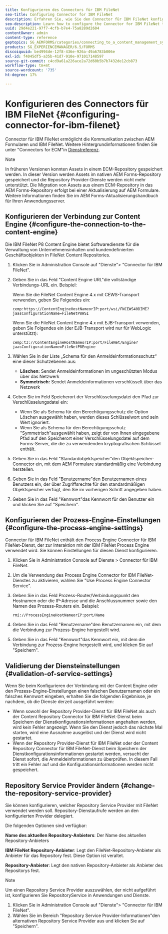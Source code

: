 ```yaml
---
title: Konfigurieren des Connectors für IBM FileNet
seo-title: Configuring Connector for IBM FileNet
description: Erfahren Sie, wie Sie den Connector für IBM FileNet konfigurieren, um die Kommunikation zwischen AEM Formularen und IBM FileNet zu aktivieren.
seo-description: Learn how to configure the Connector for IBM FileNet to enable communication between AEM forms and IBM FileNet.
uuid: 29d4e221-97f7-4cfb-b7e4-75a8289d2604
contentOwner: admin
content-type: reference
geptopics: SG_AEMFORMS/categories/connecting_to_a_content_management_system
products: SG_EXPERIENCEMANAGER/6.5/FORMS
discoiquuid: be4994de-12f8-436e-926a-49a6783b006e
exl-id: f4045df5-a35b-41d7-910e-971017148597
source-git-commit: c4cd9a61a226ace2a72d60b5b7b7432de12cb873
workflow-type: tm+mt
source-wordcount: '735'
ht-degree: 17%

---
```


# Konfigurieren des Connectors für IBM FileNet {#configuring-connector-for-ibm-filenet}

Connector für IBM FileNet ermöglicht die Kommunikation zwischen AEM Formularen und IBM FileNet. Weitere Hintergrundinformationen finden Sie unter &quot;Connectors for ECM&quot;in [Dienstreferenz](https://www.adobe.com/go/learn_aemforms_services_63).

>[!NOTE]
>
>In früheren Versionen konnten Assets in einem ECM-Repository gespeichert werden. In dieser Version werden Assets im nativen AEM Forms-Repository gespeichert und die Repository Provider-Dienste werden nicht mehr unterstützt. Die Migration von Assets aus einem ECM-Repository in das AEM Forms-Repository erfolgt bei einer Aktualisierung auf AEM Formulare. Weitere Informationen finden Sie im AEM Forms-Aktualisierungshandbuch für Ihren Anwendungsserver.

## Konfigurieren der Verbindung zur Content Engine {#configure-the-connection-to-the-content-engine}

Die IBM FileNet P8 Content Engine bietet Softwaredienste für die Verwaltung von Unternehmensinhalten und kundendefinierten Geschäftsobjekten in FileNet Content Repositories.

1. Klicken Sie in Administration Console auf &quot;Dienste&quot;> &quot;Connector für IBM FileNet&quot;.
1. Geben Sie in das Feld &quot;Content Engine URL&quot;die vollständige Verbindungs-URL ein. Beispiel:

   Wenn Sie die FileNet Content Engine 4.x mit CEWS-Transport verwenden, geben Sie Folgendes ein:

   `cemp:https://ContentEngineHostNameorIP:port/wsi/FNCEWS40DIME?jaasConfigurationName=FileNetP8WSI`

   Wenn Sie die FileNet Content Engine 4.x mit EJB-Transport verwenden, geben Sie Folgendes ein (der EJB-Transport wird nur für WebLogic unterstützt):

   `cemp:t3://ContentEngineHostNameorIP:port/FileNet/Engine?jaasConfigurationName=FileNetP8Engine`

1. Wählen Sie in der Liste „Schema für den Anmeldeinformationsschutz“ eine dieser Schutzebenen aus:

   * **Löschen:** Sendet Anmeldeinformationen im ungeschützten Modus über das Netzwerk
   * **Symmetrisch:** Sendet Anmeldeinformationen verschlüsselt über das Netzwerk

1. Geben Sie im Feld Speicherort der Verschlüsselungsdatei den Pfad zur Verschlüsselungsdatei ein:

   * Wenn Sie als Schema für den Berechtigungsschutz die Option Löschen ausgewählt haben, werden dieses Schlüsselwort und sein Wert ignoriert.
   * Wenn Sie als Schema für den Berechtigungsschutz &quot;Symmetrisch&quot;ausgewählt haben, zeigt der von Ihnen eingegebene Pfad auf den Speicherort einer Verschlüsselungsdatei auf dem Forms-Server, die die zu verwendenden kryptografischen Schlüssel enthält.

1. Geben Sie in das Feld &quot;Standardobjektspeicher&quot;den Objektspeicher-Connector ein, mit dem AEM Formulare standardmäßig eine Verbindung herstellen.
1. Geben Sie in das Feld &quot;Benutzername&quot;den Benutzernamen eines Benutzers ein, der über Zugriffsrechte für den standardmäßigen Objektspeicher verfügt, den Sie im vorherigen Schritt angegeben haben.
1. Geben Sie in das Feld &quot;Kennwort&quot;das Kennwort für den Benutzer ein und klicken Sie auf &quot;Speichern&quot;.

## Konfigurieren der Prozess-Engine-Einstellungen {#configure-the-process-engine-settings}

Connector für IBM FileNet enthält den Process Engine Connector für IBM FileNet-Dienst, der zur Interaktion mit der IBM FileNet Process Engine verwendet wird. Sie können Einstellungen für diesen Dienst konfigurieren.

1. Klicken Sie in Administration Console auf Dienste > Connector für IBM FileNet.
1. Um die Verwendung des Process Engine Connector for IBM FileNet-Dienstes zu aktivieren, wählen Sie &quot;Use Process Engine Connector Service&quot;.
1. Geben Sie in das Feld Prozess-Router/Verbindungspunkt den Hostnamen oder die IP-Adresse und die Anschlussnummer sowie den Namen des Prozess-Routers ein. Beispiel:

   `rmi://ProcessEngineHostNameorIP:port/Name`

1. Geben Sie in das Feld &quot;Benutzername&quot;den Benutzernamen ein, mit dem die Verbindung zur Prozess-Engine hergestellt wird.
1. Geben Sie in das Feld &quot;Kennwort&quot;das Kennwort ein, mit dem die Verbindung zur Prozess-Engine hergestellt wird, und klicken Sie auf &quot;Speichern&quot;.

## Validierung der Diensteinstellungen {#validation-of-service-settings}

Wenn Sie beim Konfigurieren der Verbindung mit der Content Engine oder den Prozess-Engine-Einstellungen einen falschen Benutzernamen oder ein falsches Kennwort eingeben, erhalten Sie die folgenden Ergebnisse, je nachdem, ob die Dienste derzeit ausgeführt werden:

* Wenn sowohl der Repository Provider-Dienst für IBM FileNet als auch der Content Repository Connector für IBM FileNet-Dienst beim Speichern der Dienstkonfigurationsinformationen angehalten werden, wird kein Fehler angezeigt. Wenn Sie den Dienst jedoch das nächste Mal starten, wird eine Ausnahme ausgelöst und der Dienst wird nicht gestartet.
* Wenn der Repository Provider-Dienst für IBM FileNet oder der Content Repository Connector für IBM FileNet-Dienst beim Speichern der Dienstkonfigurationsinformationen gestartet werden, versucht der Dienst sofort, die Anmeldeinformationen zu überprüfen. In diesem Fall tritt ein Fehler auf und die Konfigurationsinformationen werden nicht gespeichert.

## Repository Service Provider ändern {#change-the-repository-service-provider}

Sie können konfigurieren, welcher Repository Service Provider mit FileNet verwendet werden soll. Repository-Dienstaufrufe werden an den konfigurierten Provider delegiert.

Die folgenden Optionen sind verfügbar:

**Name des aktuellen Repository-Anbieters**: Der Name des aktuellen Repository-Anbieters

**IBM FileNet Repository-Anbieter**: Legt den FileNet-Repository-Anbieter als Anbieter für das Repository fest. Diese Option ist veraltet.

**Repository-Anbieter**: Legt den nativen Repository-Anbieter als Anbieter des Repositorys fest.

>[!NOTE]
>
>Um einen Repository Service Provider auszuwählen, der nicht aufgeführt ist, konfigurieren Sie RepositoryService in Anwendungen und Dienste. <!-- Fix broken link(See Managing Services) -->

1. Klicken Sie in Administration Console auf &quot;Dienste&quot;> &quot;Connector für IBM FileNet&quot;.
1. Wählen Sie im Bereich &quot;Repository Service Provider-Informationen&quot;den alternativen Repository Service Provider aus und klicken Sie auf &quot;Speichern&quot;.
